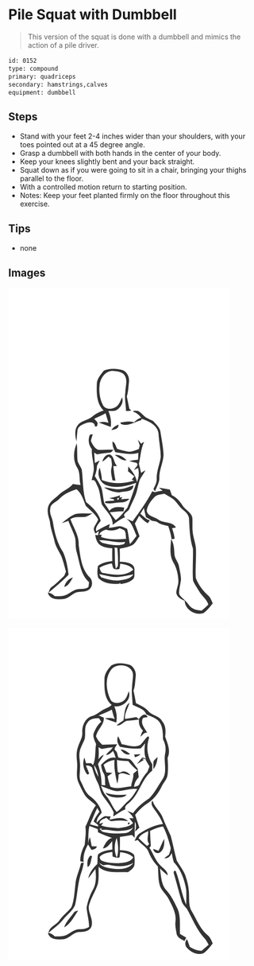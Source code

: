# Pile Squat with Dumbbell
> This version of the squat is done with a dumbbell and mimics the action of a pile driver.

``` 
id: 0152 
type: compound 
primary: quadriceps 
secondary: hamstrings,calves 
equipment: dumbbell 
``` 

## Steps

 - Stand with your feet 2-4 inches wider than your shoulders, with your toes pointed out at a 45 degree angle.
 - Grasp a dumbbell with both hands in the center of your body.
 - Keep your knees slightly bent and your back straight.
 - Squat down as if you were going to sit in a chair, bringing your thighs parallel to the floor.
 - With a controlled motion return to starting position.
 - Notes: Keep your feet planted firmly on the floor throughout this exercise.

## Tips

 - none

## Images

![](../svg/0152-relaxation.svg)

![](../svg/0152-tension.svg)

